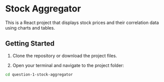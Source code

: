 # Stock Aggregator

This is a React project that displays stock prices and their correlation data using charts and tables.

## Getting Started

1. Clone the repository or download the project files.

2. Open your terminal and navigate to the project folder:

```bash
cd question-1-stock-aggregator

